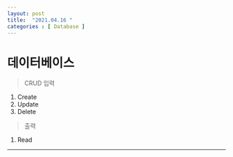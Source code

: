 ```yaml
---
layout: post
title:  "2021.04.16 "
categories : [ Database ]
---
```


# 데이터베이스

> CRUD
입력
1. Create
2. Update
3. Delete

> 출력
1. Read

---------------------------
